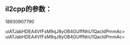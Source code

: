 il2cpp的参数：
-

18930907790

uiATJabHDEA4VfFsM9qJ8yOB4GUffNhU1QacldPmmAc=
uiATJabHDEA4VfFsM9qJ8yOB4GUffNhU1QacldPmmAc=